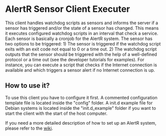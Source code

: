 # AlertR Sensor Client Executer

This client handles watchdog scripts as sensors and informs the server if a sensor has triggered and/or the state of a sensor has changed. This means it executes configured watchdog scripts in an interval that check a service. Each sensor is basically a cronjob for the AlertR system. The sensor has two options to be triggered: 1) The sensor is triggered if the watchdog script exits with an exit code not equal to 0 or a time out. 2) The watchdog script outputs that the sensor should be triggered with the help of a well-defined protocol or a time out (see the developer tutorials for examples). For instance, you can execute a script that checks if the Internet connection is available and which triggers a sensor alert if no Internet connection is up.


## How to use it?

To use this client you have to configure it first. A commented configuration template file is located inside the "config" folder. A init.d example file for Debian systems is located inside the "init.d_example" folder if you want to start the client with the start of the host computer.

If you need a more detailed description of how to set up an AlertR system, please refer to the [wiki](https://github.com/sqall01/alertR/wiki).